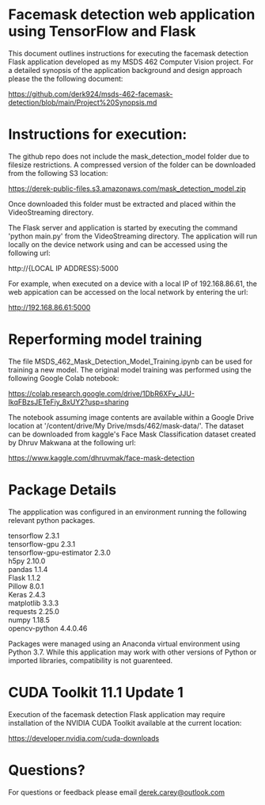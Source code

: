 # Facemask detection web application using TensorFlow and Flask
 This document outlines instructions for executing the facemask detection Flask application developed as my MSDS 462 Computer Vision project. For a detailed synopsis of the application background and design approach please the the following document:
 
 https://github.com/derk924/msds-462-facemask-detection/blob/main/Project%20Synopsis.md
 
 

# Instructions for execution: 

The github repo does not include the mask_detection_model folder due to filesize restrictions. A compressed version of the folder can be downloaded from the following S3 location:

https://derek-public-files.s3.amazonaws.com/mask_detection_model.zip

Once downloaded this folder must be extracted and placed within the VideoStreaming directory. 


The Flask server and application is started by executing the command 'python main.py' from the VideoStreaming directory. The application will run locally on the device network using and can be accessed using the following url:

http://{LOCAL IP ADDRESS}:5000

For example, when executed on a device with a local IP of 192.168.86.61, the web appication can be accessed on the local network by entering the  url:

http://192.168.86.61:5000


# Reperforming model training

The file MSDS_462_Mask_Detection_Model_Training.ipynb can be used for training a new model. The original model training was performed using the following Google Colab notebook:

https://colab.research.google.com/drive/1DbR6XFv_JJU-IkqFBzsJETeFiy_8xUY2?usp=sharing

The notebook assuming image contents are available within a Google Drive location at '/content/drive/My Drive/msds/462/mask-data/'. The dataset can be downloaded from kaggle's Face Mask Classification dataset created by Dhruv Makwana at the following url:

https://www.kaggle.com/dhruvmak/face-mask-detection

# Package Details

The appplication was configured in an environment running the following relevant python packages. 

tensorflow 2.3.1 <br />
tensorflow-gpu 2.3.1 <br />
tensorflow-gpu-estimator 2.3.0 <br />
h5py 2.10.0 <br />
pandas 1.1.4 <br />
Flask 1.1.2 <br />
Pillow 8.0.1 <br />
Keras 2.4.3 <br />
matplotlib 3.3.3 <br />
requests 2.25.0 <br />
numpy 1.18.5  <br />
opencv-python 4.4.0.46 <br />

Packages were managed using an Anaconda virtual environment using Python 3.7. While this application may work with other versions of Python or imported libraries, compatibility is not guarenteed. 

# CUDA Toolkit 11.1 Update 1 

Execution of the facemask detection Flask application may require installation of the NVIDIA CUDA Toolkit available at the current location:

https://developer.nvidia.com/cuda-downloads

# Questions? 

For questions or feedback please email derek.carey@outlook.com
